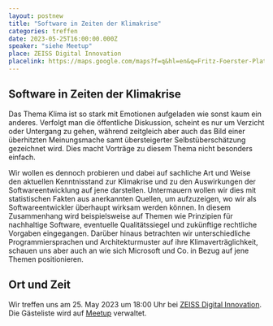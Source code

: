 ```yaml
---
layout: postnew
title: "Software in Zeiten der Klimakrise"
categories: treffen
date: 2023-05-25T16:00:00.000Z
speaker: "siehe Meetup"
place: ZEISS Digital Innovation
placelink: https://maps.google.com/maps?f=q&hl=en&q=Fritz-Foerster-Platz+2%2C+Dresden%2C+de
---
```


## Software in Zeiten der Klimakrise
<p>Das Thema Klima ist so stark mit Emotionen aufgeladen wie sonst kaum ein anderes. Verfolgt man die öffentliche Diskussion, scheint es nur um Verzicht oder Untergang zu gehen, während zeitgleich aber auch das Bild einer überhitzten Meinungsmache samt übersteigerter Selbstüberschätzung gezeichnet wird. Dies macht Vorträge zu diesem Thema nicht besonders einfach.</p> <p>Wir wollen es dennoch probieren und dabei auf sachliche Art und Weise den aktuellen Kenntnisstand zur Klimakrise und zu den Auswirkungen der Softwareentwicklung auf jene darstellen. Untermauern wollen wir dies mit statistischen Fakten aus anerkannten Quellen, um aufzuzeigen, wo wir als Softwareentwickler überhaupt wirksam werden können. In diesem Zusammenhang wird beispielsweise auf Themen wie Prinzipien für nachhaltige Software, eventuelle Qualitätssiegel und zukünftige rechtliche Vorgaben eingegangen. Darüber hinaus betrachten wir unterschiedliche Programmiersprachen und Architekturmuster auf ihre Klimaverträglichkeit, schauen uns aber auch an wie sich Microsoft und Co. in Bezug auf jene Themen positionieren.</p> 

## Ort und Zeit
Wir treffen uns am 25. May 2023 um 18:00 Uhr bei [ZEISS Digital Innovation](https://maps.google.com/maps?f=q&hl=en&q=Fritz-Foerster-Platz+2%2C+Dresden%2C+de).  
Die Gästeliste wird auf [Meetup](https://www.meetup.com/net-user-group-dresden/events/292820983/) verwaltet.
